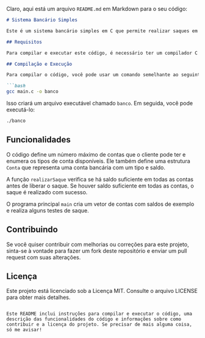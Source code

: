Claro, aqui está um arquivo `README.md` em Markdown para o seu código:

```markdown
# Sistema Bancário Simples

Este é um sistema bancário simples em C que permite realizar saques em contas bancárias de diferentes tipos.

## Requisitos

Para compilar e executar este código, é necessário ter um compilador C instalado, como o GCC (GNU Compiler Collection) ou o Clang. Certifique-se de ter o compilador adequado instalado em seu sistema.

## Compilação e Execução

Para compilar o código, você pode usar um comando semelhante ao seguinte no terminal:

```bash
gcc main.c -o banco
```

Isso criará um arquivo executável chamado `banco`. Em seguida, você pode executá-lo:

```bash
./banco
```

## Funcionalidades

O código define um número máximo de contas que o cliente pode ter e enumera os tipos de conta disponíveis. Ele também define uma estrutura `Conta` que representa uma conta bancária com um tipo e saldo.

A função `realizarSaque` verifica se há saldo suficiente em todas as contas antes de liberar o saque. Se houver saldo suficiente em todas as contas, o saque é realizado com sucesso.

O programa principal `main` cria um vetor de contas com saldos de exemplo e realiza alguns testes de saque.

## Contribuindo

Se você quiser contribuir com melhorias ou correções para este projeto, sinta-se à vontade para fazer um fork deste repositório e enviar um pull request com suas alterações.

## Licença

Este projeto está licenciado sob a Licença MIT. Consulte o arquivo LICENSE para obter mais detalhes.
```

Este README inclui instruções para compilar e executar o código, uma descrição das funcionalidades do código e informações sobre como contribuir e a licença do projeto. Se precisar de mais alguma coisa, só me avisar!
